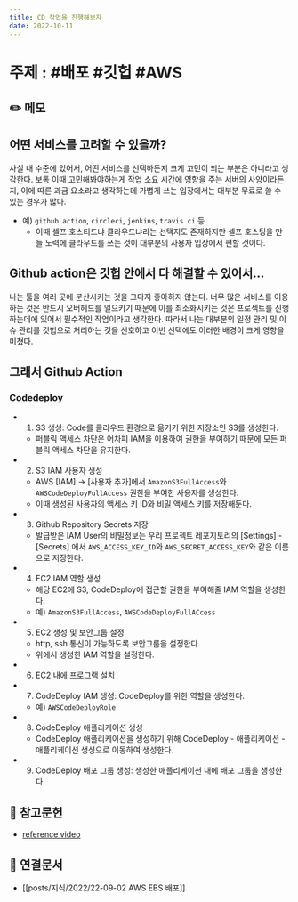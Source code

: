 ```yaml
---
title: CD 작업을 진행해보자
date: 2022-10-11
---
```


# 주제 : #배포 #깃헙 #AWS

## ✏️ 메모

## 어떤 서비스를 고려할 수 있을까?

사실 내 수준에 있어서, 어떤 서비스를 선택하든지 크게 고민이 되는 부분은 아니라고 생각한다. 보통 이때 고민해봐야하는게 작업 소요 시간에 영향을 주는 서버의 사양이라든지, 이에 따른 과금 요소라고 생각하는데 가볍게 쓰는 입장에서는 대부분 무료로 쓸 수 있는 경우가 많다.

- 예) `github action`, `circleci`, `jenkins`, `travis ci` 등
  - 이때 셀프 호스티드냐 클라우드냐라는 선택지도 존재하지만 셀프 호스팅을 만들 노력에 클라우드를 쓰는 것이 대부분의 사용자 입장에서 편할 것이다.

## Github action은 깃헙 안에서 다 해결할 수 있어서...

나는 툴을 여러 곳에 분산시키는 것을 그다지 좋아하지 않는다. 너무 많은 서비스를 이용하는 것은 반드시 오버헤드를 일으키기 때문에 이를 최소화시키는 것은 프로젝트를 진행하는데에 있어서 필수적인 작업이라고 생각한다. 따라서 나는 대부분의 일정 관리 및 이슈 관리를 깃헙으로 처리하는 것을 선호하고 이번 선택에도 이러한 배경이 크게 영향을 미쳤다.

## 그래서 Github Action

### Codedeploy

- 1. S3 생성: Code를 클라우드 환경으로 옮기기 위한 저장소인 S3를 생성한다.
  - 퍼블릭 액세스 차단은 어차피 IAM을 이용하여 권한을 부여하기 때문에 모든 퍼블릭 액세스 차단을 유지한다.
- 2. S3 IAM 사용자 생성
  - AWS [IAM] -> [사용자 추가]에서 `AmazonS3FullAccess`와 `AWSCodeDeployFullAccess` 권한을 부여한 사용자를 생성한다.
  - 이때 생성된 사용자의 액세스 키 ID와 비밀 액세스 키를 저장해둔다.
- 3. Github Repository Secrets 저장
  - 발급받은 IAM User의 비밀정보는 우리 프로젝트 레포지토리의 [Settings] - [Secrets] 에서 `AWS_ACCESS_KEY_ID`와 `AWS_SECRET_ACCESS_KEY`와 같은 이름으로 저장한다.
- 4. EC2 IAM 역할 생성
  - 해당 EC2에 S3, CodeDeploy에 접근할 권한을 부여해줄 IAM 역할을 생성한다.
  - 예) `AmazonS3FullAccess`, `AWSCodeDeployFullACcess`
- 5. EC2 생성 및 보안그룹 설정
  - http, ssh 통신이 가능하도록 보안그룹을 설정한다.
  - 위에서 생성한 IAM 역할을 설정한다.
- 6. EC2 내에 프로그램 설치
- 7.  CodeDeploy IAM 생성: CodeDeploy를 위한 역할을 생성한다.
  - 예) `AWSCodeDeployRole`
- 8. CodeDeploy 애플리케이션 생성
  - CodeDeploy 애플리케이션을 생성하기 위해 CodeDeploy - 애플리케이션 - 애플리케이션 생성으로 이동하여 생성한다.
- 9. CodeDeploy 배포 그룹 생성: 생성한 애플리케이션 내에 배포 그룹을 생성한다.

## 🔗 참고문헌

- [reference video](https://www.youtube.com/watch?v=UF2Giz9PE-E)

## 🔗 연결문서

- [[posts/지식/2022/22-09-02 AWS EBS 배포]]
